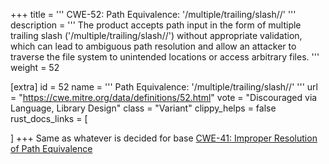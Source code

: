 +++
title = '''
CWE-52: Path Equivalence: '/multiple/trailing/slash//'
'''
description	= '''
The product accepts path input in the form of multiple trailing slash ('/multiple/trailing/slash//') without appropriate validation, which can lead to ambiguous path resolution and allow an attacker to traverse the file system to unintended locations or access arbitrary files.
'''
weight = 52

[extra]
id = 52
name = '''
Path Equivalence: '/multiple/trailing/slash//'
'''
url = "https://cwe.mitre.org/data/definitions/52.html"
vote = "Discouraged via Language, Library Design"
class = "Variant"
clippy_helps = false
rust_docs_links = [

]
+++
Same as whatever is decided for base [CWE-41: Improper Resolution of Path Equivalence](rust-are-we-secure-yet/cwes/cwe-41)
